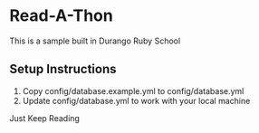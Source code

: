 # Read-A-Thon

This is a sample built in Durango Ruby School

## Setup Instructions

1. Copy config/database.example.yml to config/database.yml
2. Update config/database.yml to work with your local machine

Just Keep Reading